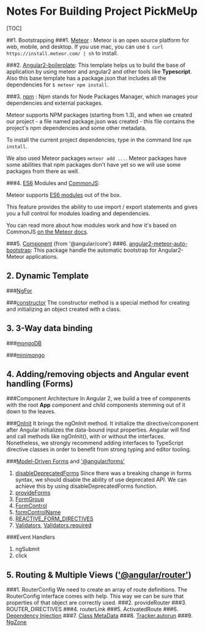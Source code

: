 # Notes For Building Project PickMeUp

[TOC]

##1. Bootstrapping
###1.  [Meteor](https://www.meteor.com) :
  Meteor is an open source platform for web, mobile, and desktop. If you use mac, you can use `$ curl https://install.meteor.com/ | sh` to install.

###2.  [Angular2-boilerplate](https://github.com/bsliran/angular2-meteor-base):
  This template helps us to build the base of application by using meteor and angular2 and other tools like __Typescript__. Also this base template has a package.json that includes all the dependencies for `$ meteor npm install`.

###3.  [npm](https://www.npmjs.com) :
Npm stands for Node Packages Manager, which manages your dependencies and external packages. 

Meteor supports NPM packages (starting from 1.3), and when we created our project - a file named package.json was created - this file contains the project's npm dependencies and some other metadata.  

To install the current project dependencies, type in the command line `npm install`.

We also used Meteor packages `meteor add ...`. Meteor packages have some abilities that npm packages don't have yet so we will use some packages from there as well.

###4.  [ES6](https://github.com/lukehoban/es6features) Modules and [CommonJS](http://requirejs.org/docs/commonjs.html):

Meteor supports [ES6 modules](https://developer.mozilla.org/en/docs/web/javascript/reference/statements/import) out of the box.

This feature provides the ability to use import / export statements and gives you a full control for modules loading and dependencies.

You can read more about how modules work and how it's based on CommonJS [on the Meteor docs](http://docs.meteor.com/packages/modules.html).

###5.  [Component](https://angular.io/docs/ts/latest/api/core/index/Component-decorator.html) (from '@angular/core')
###6.  [angular2-meteor-auto-bootstrap](https://www.npmjs.com/package/angular2-meteor-auto-bootstrap):
   This package handle the automatic bootstrap for Angular2-Meteor applications.

## 2.  Dynamic Template
###[NgFor](https://angular.io/docs/ts/latest/api/common/index/NgFor-directive.html)

###[constructor](https://developer.mozilla.org/en-US/docs/Web/JavaScript/Reference/Classes/constructor)
  The constructor method is a special method for creating and initializing an object created with a class.

## 3.  3-Way data binding
###[mongoDB](https://docs.mongodb.com/?_ga=1.89267163.1171644026.1472217911)

###[minimongo](https://atmospherejs.com/meteor/minimongo)

## 4.  Adding/removing objects and Angular event handling (Forms)
###Component Architecture
  In Angular 2, we build a tree of components with the root __App__ component and child components stemming out of it down to the leaves.

###[OnInit](https://angular.io/docs/ts/latest/api/core/index/OnInit-class.html)
   It brings the ngOnInit method. It initialize the directive/component after Angular initializes the data-bound input properties. Angular will find and call methods like ngOnInit(), with or without the interfaces. Nonetheless, we strongly recommend adding interfaces to TypeScript directive classes in order to benefit from strong typing and editor tooling.

###[Model-Driven Forms](http://blog.thoughtram.io/angular/2016/06/22/model-driven-forms-in-angular-2.html) and ['@angular/forms'](https://angular.io/docs/ts/latest/guide/forms.html)
  1.  [disableDeprecatedForms]()
  Since there was a breaking change in forms syntax, we should disable the ability of use deprecated API. We can achieve this by using disableDeprecatedForms function.
  2.  [provideForms]()
  3.  [FormGroup]()
  4.  [FormControl]()
  5.  [formControlName]()
  6.  [REACTIVE_FORM_DIRECTIVES]()
  7.  [Validators](), [Validators.required]()

###Event Handlers
  1.  ngSubmit
  2.  click

## 5.  Routing & Multiple Views (['@angular/router'](https://angular.io/docs/ts/latest/guide/router.html))
###1.  RouterConfig
  We need to create an array of route definitions. The RouterConfig interface comes with help. This way we can be sure that properties of that object are correctly used.
###2.  provideRouter
###3.  ROUTER_DIRECTIVES
###4.  routerLink
###5.  ActivatedRoute
###6.  [Dependency Injection](http://blog.thoughtram.io/angular/2015/05/18/dependency-injection-in-angular-2.html)
###7.  [Class MetaData](http://blog.thoughtram.io/angular/2015/09/17/resolve-service-dependencies-in-angular-2.html)
###8.  [Tracker.autorun](http://docs.meteor.com/api/tracker.html#Tracker-autorun)
###9.  [NgZone](https://angular.io/docs/js/latest/api/core/index/NgZone-class.html)



